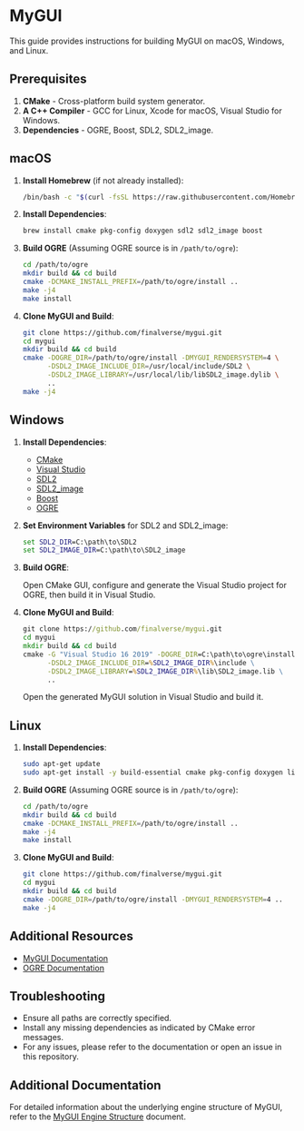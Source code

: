
# MyGUI

This guide provides instructions for building MyGUI on macOS, Windows, and Linux.

## Prerequisites

1. **CMake** - Cross-platform build system generator.
2. **A C++ Compiler** - GCC for Linux, Xcode for macOS, Visual Studio for Windows.
3. **Dependencies** - OGRE, Boost, SDL2, SDL2_image.

## macOS

1. **Install Homebrew** (if not already installed):

   ```bash
   /bin/bash -c "$(curl -fsSL https://raw.githubusercontent.com/Homebrew/install/HEAD/install.sh)"
   ```

2. **Install Dependencies**:

   ```bash
   brew install cmake pkg-config doxygen sdl2 sdl2_image boost
   ```

3. **Build OGRE** (Assuming OGRE source is in `/path/to/ogre`):

   ```bash
   cd /path/to/ogre
   mkdir build && cd build
   cmake -DCMAKE_INSTALL_PREFIX=/path/to/ogre/install ..
   make -j4
   make install
   ```

4. **Clone MyGUI and Build**:

   ```bash
   git clone https://github.com/finalverse/mygui.git
   cd mygui
   mkdir build && cd build
   cmake -DOGRE_DIR=/path/to/ogre/install -DMYGUI_RENDERSYSTEM=4 \
         -DSDL2_IMAGE_INCLUDE_DIR=/usr/local/include/SDL2 \
         -DSDL2_IMAGE_LIBRARY=/usr/local/lib/libSDL2_image.dylib \
         ..
   make -j4
   ```

## Windows

1. **Install Dependencies**:
   - [CMake](https://cmake.org/download/)
   - [Visual Studio](https://visualstudio.microsoft.com/)
   - [SDL2](https://www.libsdl.org/download-2.0.php)
   - [SDL2_image](https://www.libsdl.org/projects/SDL_image/)
   - [Boost](https://www.boost.org/)
   - [OGRE](https://www.ogre3d.org/)

2. **Set Environment Variables** for SDL2 and SDL2_image:

   ```cmd
   set SDL2_DIR=C:\path\to\SDL2
   set SDL2_IMAGE_DIR=C:\path\to\SDL2_image
   ```

3. **Build OGRE**:

   Open CMake GUI, configure and generate the Visual Studio project for OGRE, then build it in Visual Studio.

4. **Clone MyGUI and Build**:

   ```cmd
   git clone https://github.com/finalverse/mygui.git
   cd mygui
   mkdir build && cd build
   cmake -G "Visual Studio 16 2019" -DOGRE_DIR=C:\path\to\ogre\install -DMYGUI_RENDERSYSTEM=4 \
         -DSDL2_IMAGE_INCLUDE_DIR=%SDL2_IMAGE_DIR%\include \
         -DSDL2_IMAGE_LIBRARY=%SDL2_IMAGE_DIR%\lib\SDL2_image.lib \
         ..
   ```

   Open the generated MyGUI solution in Visual Studio and build it.

## Linux

1. **Install Dependencies**:

   ```bash
   sudo apt-get update
   sudo apt-get install -y build-essential cmake pkg-config doxygen libsdl2-dev libsdl2-image-dev libboost-all-dev
   ```

2. **Build OGRE** (Assuming OGRE source is in `/path/to/ogre`):

   ```bash
   cd /path/to/ogre
   mkdir build && cd build
   cmake -DCMAKE_INSTALL_PREFIX=/path/to/ogre/install ..
   make -j4
   make install
   ```

3. **Clone MyGUI and Build**:

   ```bash
   git clone https://github.com/finalverse/mygui.git
   cd mygui
   mkdir build && cd build
   cmake -DOGRE_DIR=/path/to/ogre/install -DMYGUI_RENDERSYSTEM=4 ..
   make -j4
   ```

## Additional Resources

- [MyGUI Documentation](https://mygui.info/)
- [OGRE Documentation](https://ogrecave.github.io/ogre/)

## Troubleshooting

- Ensure all paths are correctly specified.
- Install any missing dependencies as indicated by CMake error messages.
- For any issues, please refer to the documentation or open an issue in this repository.

## Additional Documentation

For detailed information about the underlying engine structure of MyGUI, refer to the [MyGUI Engine Structure](MyGUI_ENGINE_STRUCTURE.md) document.
